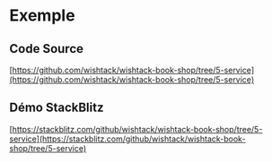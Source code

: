 # Exemple

## Code Source

[https://github.com/wishtack/wishtack-book-shop/tree/5-service](https://github.com/wishtack/wishtack-book-shop/tree/5-service)

## Démo StackBlitz

[https://stackblitz.com/github/wishtack/wishtack-book-shop/tree/5-service](https://stackblitz.com/github/wishtack/wishtack-book-shop/tree/5-service)





